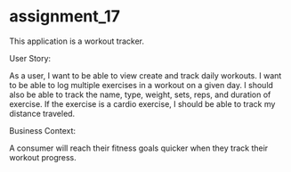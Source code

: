 # assignment_17

This application is a workout tracker.


User Story:

As a user, I want to be able to view create and track daily workouts. I want to be able to log multiple exercises in a workout on a given day. I should also be able to track the name, type, weight, sets, reps, and duration of exercise. If the exercise is a cardio exercise, I should be able to track my distance traveled.

Business Context:

A consumer will reach their fitness goals quicker when they track their workout progress.

